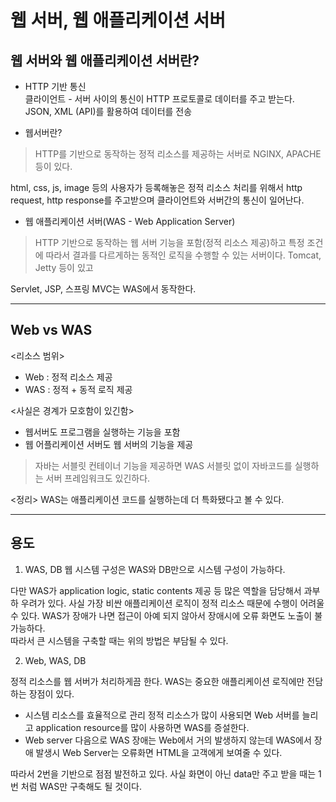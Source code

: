 # 웹 서버, 웹 애플리케이션 서버

## 웹 서버와 웹 애플리케이션 서버란?

- HTTP 기반 통신<br>
클라이언트 - 서버 사이의 통신이 HTTP 프로토콜로 데이터를 주고 받는다.<br>
JSON, XML (API)를 활용하여 데이터를 전송<br>

- 웹서버란?
> HTTP를 기반으로 동작하는 정적 리소스를 제공하는 서버로 NGINX, APACHE 등이 있다.

html, css, js, image 등의 사용자가 등록해놓은 정적 리소스 처리를 위해서 http request, http response를 주고받으며 클라이언트와 서버간의 통신이 일어난다.

- 웹 애플리케이션 서버(WAS - Web Application Server)
> HTTP 기반으로 동작하는 웹 서버 기능을 포함(정적 리소스 제공)하고 특정 조건에 따라서 결과를 다르게하는 동적인 로직을 수행할 수 있는 서버이다. Tomcat, Jetty 등이 있고

Servlet, JSP, 스프링 MVC는 WAS에서 동작한다.

------

## Web vs WAS

<리소스 범위>
- Web : 정적 리소스 제공
- WAS : 정적 + 동적 로직 제공

<사실은 경계가 모호함이 있긴함>
- 웹서버도 프로그램을 실행하는 기능을 포함
- 웹 어플리케이션 서버도 웹 서버의 기능을 제공

> 자바는 서블릿 컨테이너 기능을 제공하면 WAS
서블릿 없이 자바코드를 실행하는 서버 프레임워크도 있긴하다.

<정리>
WAS는 애플리케이션 코드를 실행하는데 더 특화됐다고 볼 수 있다.

-------

## 용도

1. WAS, DB 웹 시스템 구성은 WAS와 DB만으로 시스템 구성이 가능하다.<br>

다만 WAS가 application logic, static contents 제공 등 많은 역할을 담당해서 과부하 우려가 있다. 사실 가장 비싼 애플리케이션 로직이 정적 리소스 때문에 수행이 어려울 수 있다. WAS가 장애가 나면 접근이 아예 되지 않아서 장애시에 오류 화면도 노출이 불가능하다.<br>
따라서 큰 시스템을 구축할 때는 위의 방법은 부담될 수 있다.<Br>

2. Web, WAS, DB

정적 리소스를 웹 서버가 처리하게끔 한다. WAS는 중요한 애플리케이션 로직에만 전담하는 장점이 있다.
- 시스템 리소스를 효율적으로 관리
    정적 리소스가 많이 사용되면 Web 서버를 늘리고 application resource를 많이 사용하면 WAS를 증설한다.
- Web server 다음으로 WAS
    장애는 Web에서 거의 발생하지 않는데 WAS에서 장애 발생시 Web Server는 오류화면 HTML을 고객에게 보여줄 수 있다.

따라서 2번을 기반으로 점점 발전하고 있다. 사실 화면이 아닌 data만 주고 받을 때는 1번 처럼 WAS만 구축해도 될 것이다.<br>

